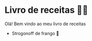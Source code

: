 
 # Livro de receitas :woman_cook: 
 Olá! Bem vindo ao meu livro de receitas
 - Strogonoff de frango :chicken:
